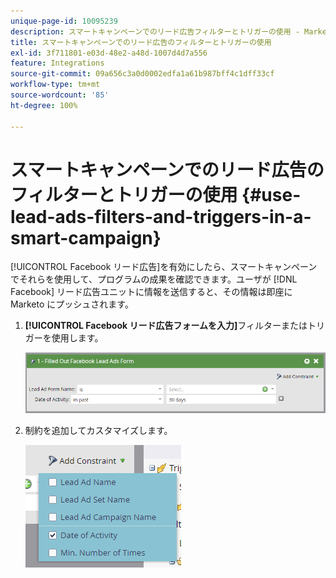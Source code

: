 ```yaml
---
unique-page-id: 10095239
description: スマートキャンペーンでのリード広告フィルターとトリガーの使用 - Marketo ドキュメント - 製品ドキュメント
title: スマートキャンペーンでのリード広告のフィルターとトリガーの使用
exl-id: 3f711801-e03d-48e2-a48d-1007d4d7a556
feature: Integrations
source-git-commit: 09a656c3a0d0002edfa1a61b987bff4c1dff33cf
workflow-type: tm+mt
source-wordcount: '85'
ht-degree: 100%

---
```


# スマートキャンペーンでのリード広告のフィルターとトリガーの使用 {#use-lead-ads-filters-and-triggers-in-a-smart-campaign}

[!UICONTROL Facebook リード広告]を有効にしたら、スマートキャンペーンでそれらを使用して、プログラムの成果を確認できます。ユーザが [!DNL Facebook] リード広告ユニットに情報を送信すると、その情報は即座に Marketo にプッシュされます。

1. **[!UICONTROL Facebook リード広告フォームを入力]**&#x200B;フィルターまたはトリガーを使用します。

   ![](assets/image2016-8-5-11-3a18-3a31.png)

1. 制約を追加してカスタマイズします。

   ![](assets/image2016-8-5-11-3a19-3a27.png)
